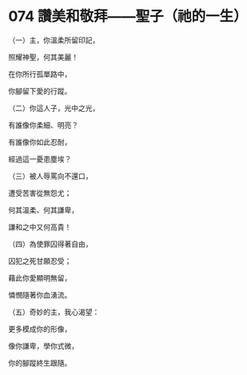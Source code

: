 # 074 讚美和敬拜——聖子（祂的一生）

（一）主，你溫柔所留印記，

照耀神聖，何其美麗！

在你所行孤單路中，

你腳留下愛的行蹤。

（二）你這人子，光中之光，

有誰像你柔細、明亮？

有誰像你如此忍耐，

經過這一憂患塵埃？

（三）被人辱罵向不還口，

遭受苦害從無怨尤；

何其溫柔、何其謙卑，

謙和之中又何高貴！

（四）為使罪囚得著自由，

囚犯之死甘願忍受；

藉此你愛顯明無留，

憐憫隨著你血湧流。

（五）奇妙的主，我心渴望：

更多模成你的形像，

像你謙卑，學你式微，

你的腳蹤終生跟隨。


